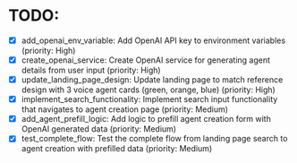 # TODO:

- [x] add_openai_env_variable: Add OpenAI API key to environment variables (priority: High)
- [x] create_openai_service: Create OpenAI service for generating agent details from user input (priority: High)
- [x] update_landing_page_design: Update landing page to match reference design with 3 voice agent cards (green, orange, blue) (priority: High)
- [x] implement_search_functionality: Implement search input functionality that navigates to agent creation page (priority: Medium)
- [x] add_agent_prefill_logic: Add logic to prefill agent creation form with OpenAI generated data (priority: Medium)
- [x] test_complete_flow: Test the complete flow from landing page search to agent creation with prefilled data (priority: Medium)
